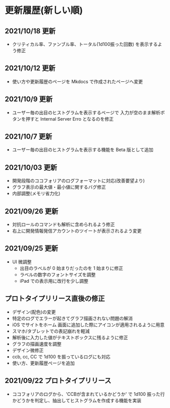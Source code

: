 # 更新履歴(新しい順)

## 2021/10/18 更新
- クリティカル率、ファンブル率、トータル(1d100振った回数) を表示するよう修正

## 2021/10/12 更新
- 使い方や更新履歴のページを Mkdocs で作成されたページへ変更

## 2021/10/9 更新
- ユーザー毎の出目のヒストグラムを表示するページで
入力が空のまま解析ボタンを押すと Internal Server Erro となるのを修正

## 2021/10/7 更新
- ユーザー毎の出目のヒストグラムを表示する機能を Beta 版として追加

## 2021/10/03 更新
- 開発段階のココフォリアのログフォーマットに対応(改善要望より)
- グラフ表示の最大値・最小値に関するバグ修正
- 内部調整(メモリ省力化)

## 2021/09/26 更新
- 対抗ロールのコマンドも解析に含められるよう修正
- 右上に開発情報発信アカウントのツイートが表示されるよう変更

## 2021/09/25 更新
- UI 微調整
  - 出目のラベルが 0 始まりだったのを 1 始まりに修正
  - ラベルの数字のフォントサイズを調整
  - iPad での表示用に改行を少し調整

## プロトタイプリリース直後の修正
- デザイン(配色)の変更
- 特定のログでエラーが起きてグラフ描画されない問題の解消
- iOS でサイトをホーム 画面に追加した際にアイコンが適用されるように用意
- スマホ/タブレットでの表記崩れを軽減
- 解析後に入力した値がテキストボックスに残るように修正
- グラフの描画速度を調整
- デザイン微修正
- ccb, cc, CC で 1d100 を振っているログにも対応
- 使い方、更新履歴ページを追加

## 2021/09/22 プロトタイプリリース
- ココフォリアのログから、'CCBが含まれているかどうか' で 1d100 振った行かどうかを判定し、抽出してヒストグラムを作成する機能を実装
